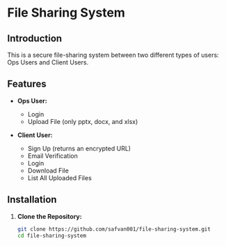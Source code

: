 # File Sharing System

## Introduction

This is a secure file-sharing system between two different types of users: Ops Users and Client Users.

## Features

- **Ops User:**
  - Login
  - Upload File (only pptx, docx, and xlsx)

- **Client User:**
  - Sign Up (returns an encrypted URL)
  - Email Verification
  - Login
  - Download File
  - List All Uploaded Files

## Installation

1. **Clone the Repository:**
   ```bash
   git clone https://github.com/safvan001/file-sharing-system.git
   cd file-sharing-system
